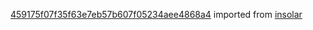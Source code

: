 [459175f07f35f63e7eb57b607f05234aee4868a4](https://github.com/insolar/insolar/commit/459175f07f35f63e7eb57b607f05234aee4868a4) imported from [insolar](https://github.com/insolar/insolar)
